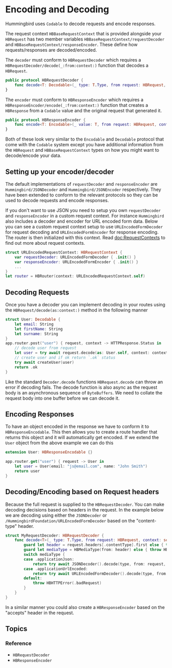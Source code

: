 # Encoding and Decoding

Hummingbird uses `Codable` to decode requests and encode responses. 

The request context ``HBBaseRequestContext`` that is provided alongside your ``HBRequest`` has two member variables ``HBBaseRequestContext/requestDecoder`` and ``HBBaseRequestContext/responseEncoder``. These define how requests/responses are decoded/encoded. 

The `decoder` must conform to ``HBRequestDecoder`` which requires a ``HBRequestDecoder/decode(_:from:context:)`` function that decodes a `HBRequest`.

```swift
public protocol HBRequestDecoder {
    func decode<T: Decodable>(_ type: T.Type, from request: HBRequest, context: some HBBaseRequestContext) throws -> T
}
```

The `encoder` must conform to ``HBResponseEncoder`` which requires a ``HBResponseEncoder/encode(_:from:context:)`` function that creates a `HBResponse` from a `Codable` value and the original request that generated it.

```swift
public protocol HBResponseEncoder {
    func encode<T: Encodable>(_ value: T, from request: HBRequest, context: some HBBaseRequestContext) throws -> HBResponse
}
```

Both of these look very similar to the `Encodable` and `Decodable` protocol that come with the `Codable` system except you have additional information from the `HBRequest` and `HBBaseRequestContext` types on how you might want to decode/encode your data.

## Setting up your encoder/decoder

The default implementations of `requestDecoder` and `responseEncoder` are ``Hummingbird/JSONDecoder`` and ``Hummingbird/JSONEncoder`` respectively. They have been extended to conform to the relevant protocols so they can be used to decode requests and encode responses. 

If you don't want to use JSON you need to setup you own `requestDecoder` and `responseEncoder` in a custom request context. For instance `Hummingbird` also includes a decoder and encoder for URL encoded form data. Below you can see a custom request context setup to use ``URLEncodedFormDecoder`` for request decoding and ``URLEncodedFormEncoder`` for response encoding. The router is then initialized with this context. Read <doc:RequestContexts> to find out more about request contexts. 

```swift
struct URLEncodedRequestContext: HBRequestContext {
    var requestDecoder: URLEncodedFormDecoder { .init() }
    var responseEncoder: URLEncodedFormEncoder { .init() }
    ...
}
let router = HBRouter(context: URLEncodedRequestContext.self)
```

## Decoding Requests

Once you have a decoder you can implement decoding in your routes using the ``HBRequest/decode(as:context:)`` method in the following manner

```swift
struct User: Decodable {
    let email: String
    let firstName: String
    let surname: String
}
app.router.post("user") { request, context -> HTTPResponse.Status in
    // decode user from request
    let user = try await request.decode(as: User.self, context: context)
    // create user and if ok return `.ok` status
    try await createUser(user)
    return .ok
}
```
Like the standard `Decoder.decode` functions `HBRequest.decode` can throw an error if decoding fails. The decode function is also async as the request body is an asynchronous sequence of `ByteBuffers`. We need to collate the request body into one buffer before we can decode it.

## Encoding Responses

To have an object encoded in the response we have to conform it to `HBResponseEncodable`. This then allows you to create a route handler that returns this object and it will automatically get encoded. If we extend the `User` object from the above example we can do this

```swift
extension User: HBResponseEncodable {}

app.router.get("user") { request -> User in
    let user = User(email: "js@email.com", name: "John Smith")
    return user
}
```

## Decoding/Encoding based on Request headers

Because the full request is supplied to the `HBRequestDecoder`. You can make decoding decisions based on headers in the request. In the example below we are decoding using either the `JSONDecoder` or `/HummingbirdFoundation/URLEncodedFormDecoder` based on the "content-type" header.

```swift
struct MyRequestDecoder: HBRequestDecoder {
    func decode<T>(_ type: T.Type, from request: HBRequest, context: some HBBaseRequestContext) async throws -> T where T : Decodable {
        guard let header = request.headers[.contentType].first else { throw HBHTTPError(.badRequest) }
        guard let mediaType = HBMediaType(from: header) else { throw HBHTTPError(.badRequest) }
        switch mediaType {
        case .applicationJson:
            return try await JSONDecoder().decode(type, from: request, context: context)
        case .applicationUrlEncoded:
            return try await URLEncodedFormDecoder().decode(type, from: request, context: context)
        default:
            throw HBHTTPError(.badRequest)
        }
    }
}
```

In a similar manner you could also create a `HBResponseEncoder` based on the "accepts" header in the request.

## Topics

### Reference

- ``HBRequestDecoder``
- ``HBResponseEncoder``
